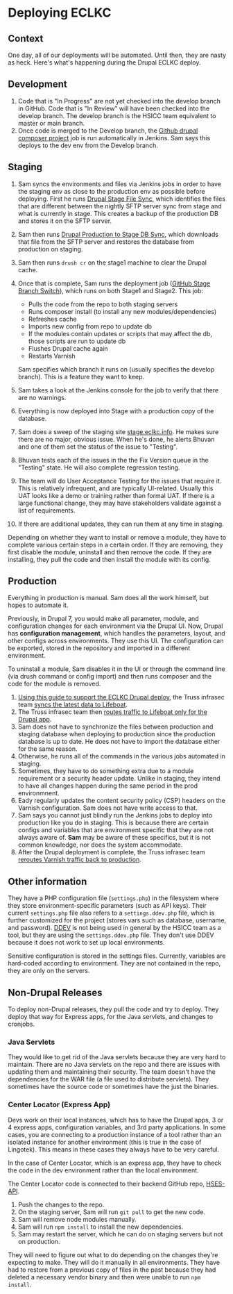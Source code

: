 # Deploying ECLKC

## Context

One day, all of our deployments will be automated. Until then, they are nasty as heck.
Here's what's happening during the Drupal ECLKC deploy.

## Development

1. Code that is "In Progress" are not yet checked into the develop branch in GitHub.
   Code that is "In Review" will have been checked into the develop branch.
   The develop branch is the HSICC team equivalent to master or main branch.
1. Once code is merged to the Develop branch, the [Github drupal composer project](https://jenkins.eclkc.info/view/Drupal/job/GitHub-drupal-composer-project/) job is run automatically in Jenkins. Sam says this deploys to the dev env from the Develop branch.

## Staging

1. Sam syncs the environments and files via Jenkins jobs in order to have the staging env as close to the production env as possible before deploying. First he runs [Drupal Stage File Sync](https://jenkins.eclkc.info/job/Drupal%20Stage%20File%20Sync/), which identifies the files that are different between the nightly SFTP server sync from stage and what is currently in stage. This creates a backup of the production DB and stores it on the SFTP server.

1. Sam then runs [Drupal Production to Stage DB Sync](https://jenkins.eclkc.info/job/Drupal%20Production%20to%20Stage%20DB%20Sync/), which downloads that file from the SFTP server and restores the database from production on staging.

1. Sam then runs `drush cr` on the stage1 machine to clear the Drupal cache.

1. Once that is complete, Sam runs the deployment job ([GitHub Stage Branch Switch](https://jenkins.eclkc.info/job/Github%20Stage%20Branch%20Switch/configure)), which runs on both Stage1 and Stage2. This job:

   - Pulls the code from the repo to both staging servers
   - Runs composer install (to install any new modules/dependencies)
   - Refreshes cache
   - Imports new config from repo to update db
   - If the modules contain updates or scripts that may affect the db, those scripts are run to update db
   - Flushes Drupal cache again
   - Restarts Varnish

   Sam specifies which branch it runs on (usually specifies the develop branch). This is a feature they want to keep.

1. Sam takes a look at the Jenkins console for the job to verify that there are no warnings.

1. Everything is now deployed into Stage with a production copy of the database.

1. Sam does a sweep of the staging site [stage.eclkc.info](https://stage.eclkc.info). He makes sure there are no major, obvious issue. When he's done, he alerts Bhuvan and one of them set the status of the issue to "Testing".

1. Bhuvan tests each of the issues in the the Fix Version queue in the "Testing" state. He will also complete regression testing.

1. The team will do User Acceptance Testing for the issues that require it. This is relatively infrequent, and are typically UI-related. Usually this UAT looks like a demo or training rather than formal UAT. If there is a large functional change, they may have stakeholders validate against a list of requirements.

1. If there are additional updates, they can run them at any time in staging.

Depending on whether they want to install or remove a module, they have to complete various certain steps in a certain order. If they are removing, they first disable the module, uninstall and then remove the code. If they are installing, they pull the code and then install the module with its config.

## Production

Everything in production is manual. Sam does all the work himself, but hopes to automate it.

Previously, in Drupal 7, you would make all parameter, module, and configuration changes for each environment via the Drupal UI. Now, Drupal has **configuration management**, which handles the parameters, layout, and other configs across environments. They use this UI. The configuration can be exported, stored in the repository and imported in a different environment.

To uninstall a module, Sam disables it in the UI or through the command line (via drush command or config import) and then runs composer and the code for the module is removed.

1. [Using this guide to support the ECLKC Drupal deploy](https://github.com/OHS-Hosting-Infrastructure/infrastructure/blob/main/docs/runbooks/how-to-support-eclkc-drupal-deploy.md), the Truss infrasec team [syncs the latest data to Lifeboat](https://github.com/OHS-Hosting-Infrastructure/infrastructure/blob/main/docs/runbooks/how-to-support-eclkc-drupal-deploy.md#sync-the-latest-application-data-to-lifeboat).
1. The Truss infrasec team then [routes traffic to Lifeboat only for the Drupal app](https://github.com/OHS-Hosting-Infrastructure/infrastructure/blob/main/docs/runbooks/how-to-support-eclkc-drupal-deploy.md#route-traffic-to-lifeboat-only-for-drupal).
1. Sam does not have to synchronize the files between production and staging database when deploying to production since the production database is up to date. He does not have to import the database either for the same reason.
1. Otherwise, he runs all of the commands in the various jobs automated in staging.
1. Sometimes, they have to do something extra due to a module requirement or a security header update. Unlike in staging, they intend to have all changes happen during the same period in the prod environmnent.
1. Eady regularly updates the content security policy (CSP) headers on the Varnish configuration. Sam does not have write access to that.
1. Sam says you cannot just blindly run the Jenkins jobs to deploy into production like you do in staging. This is because there are certain configs and variables that are environment specific that they are not always aware of. **Sam** may be aware of these specifics, but it is not common knowledge, nor does the system accommodate.
1. After the Drupal deployment is complete, the Truss infrasec team [reroutes Varnish traffic back to production](https://github.com/OHS-Hosting-Infrastructure/infrastructure/blob/main/docs/runbooks/how-to-support-eclkc-drupal-deploy.md#reroute-varnish-traffic-back-to-production).

## Other information

They have a PHP configuration file (`settings.php`) in the filesystem where they store environment-specific parameters (such as API keys). Their current `settings.php` file also refers to a `settings.ddev.php` file, which is further customized for the project (stores vars such as database, username, and password). [DDEV](https://ddev.readthedocs.io/en/stable/) is not being used in general by the HSICC team as a tool, but they are using the `settings.ddev.php` file. They don't use DDEV because it does not work to set up local environments.

Sensitive configuration is stored in the settings files. Currently, variables are hard-coded according to environment. They are not contained in the repo, they are only on the servers.

## Non-Drupal Releases

To deploy non-Drupal releases, they pull the code and try to deploy. They deploy that way for Express apps, for the Java servlets, and changes to cronjobs.

### Java Servlets

They would like to get rid of the Java servlets because they are very hard to maintain. There are no Java servlets on the repo and there are issues with updating them and maintaining their security. The team doesn't have the dependencies for the WAR file (a file used to distribute servlets). They sometimes have the source code or sometimes have the just the binaries.

### Center Locator (Express App)

Devs work on their local instances, which has to have the Drupal apps, 3 or 4 express apps, configuration variables, and 3rd party applications. In some cases, you are connecting to a production instance of a tool rather than an isolated instance for another environment (this is true in the case of Lingotek). This means in these cases they always have to be very careful.

In the case of Center Locator, which is an express app, they have to check the code in the dev environment rather than the local environment.

The Center Locator code is connected to their backend GitHub repo, [HSES-API](https://github.com/HSICC/hses-api).

1. Push the changes to the repo.
1. On the staging server, Sam will run `git pull` to get the new code.
1. Sam will remove node modules manually.
1. Sam will run `npm install` to install the new dependencies.
1. Sam may restart the server, which he can do on staging servers but not on production.

They will need to figure out what to do depending on the changes they're expecting to make. They will do it manually in all environments. They have had to restore from a previous copy of files in the past because they had deleted a necessary vendor binary and then were unable to run `npm install`.
